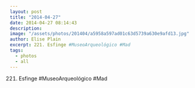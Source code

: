 ```yaml
---
layout: post
title: "2014-04-27"
date: 2014-04-27 08:14:43
description: 
image: "/assets/photos/201404/a5958a597ad01c63d5739a630e9afd13.jpg"
author: Elise Plain
excerpt: 221. Esfinge #MuseoArqueológico #Mad
tags: 
  - photos
  - all
---
```


221. Esfinge #MuseoArqueológico #Mad
<p></p>
